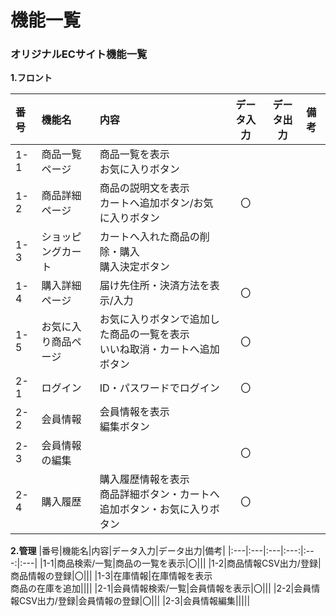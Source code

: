 # 機能一覧
### オリジナルECサイト機能一覧
**1.フロント**

|番号|機能名|内容|データ入力|データ出力|備考| 
|:---|:---|:---|:---:|:---:|:---| 
|1-1|商品一覧ページ|商品一覧を表示<br>お気に入りボタン||||
|1-2|商品詳細ページ|商品の説明文を表示<br>カートへ追加ボタン/お気に入りボタン|〇|||
|1-3|ショッピングカート|カートへ入れた商品の削除・購入<br>購入決定ボタン||||
|1-4|購入詳細ページ|届け先住所・決済方法を表示/入力|〇|||
|1-5|お気に入り商品ページ|お気に入りボタンで追加した商品の一覧を表示<br>いいね取消・カートへ追加ボタン|〇|||
|2-1|ログイン|ID・パスワードでログイン|〇|||
|2-2|会員情報|会員情報を表示<br>編集ボタン||||
|2-3|会員情報の編集||〇|||
|2-4|購入履歴|購入履歴情報を表示<br>商品詳細ボタン・カートへ追加ボタン・お気に入りボタン|〇|||

**2.管理**
|番号|機能名|内容|データ入力|データ出力|備考| 
|:---|:---|:---|:---:|:---:|:---|
|1-1|商品検索/一覧|商品の一覧を表示|〇|||
|1-2|商品情報CSV出力/登録|商品情報の登録|〇|||
|1-3|在庫情報|在庫情報を表示<br>商品の在庫を追加||||
|2-1|会員情報検索/一覧|会員情報を表示|〇|||
|2-2|会員情報CSV出力/登録|会員情報の登録|〇|||
|2-3|会員情報編集|||||

